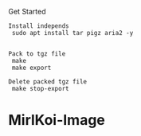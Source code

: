 Get Started

	Install independs
	 sudo apt install tar pigz aria2 -y
	
	
	Pack to tgz file
	 make 
	 make export

	Delete packed tgz file
	 make stop-export

# MirlKoi-Image
